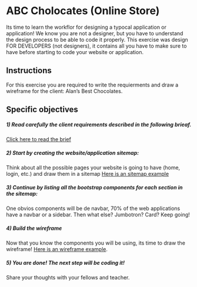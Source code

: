 # ABC Cholocates (Online Store)

Its time to learn the workflor for designing a typocal application or application! We know you are not a designer, but you have to understand the design process to be able to code it properly. This exercise was design FOR DEVELOPERS (not designers), it contains all you have to make sure to have before starting to code your website or application.

## Instructions

For this exercise you are required to write the requierments and draw a wireframe for the client: Alan’s Best Chocolates.

## Specific objectives

##### 1) Read carefully the client requirements described in the following brieaf.

[Click here to read the brief](https://assets.breatheco.de/p/design/wireframing/other/online-store/brief-en.md)

##### 2) Start by creating the website/application sitemap:

Think about all the  possible pages your website is going to have (home, login, etc.) and draw them in a sitemap
[Here is an sitemap example](https://assets.breatheco.de/p/design/wireframing/other/online-store/img/sitemap.png)

##### 3) Continue by listing all the bootstrap components for each section in the sitemap:

One obvios components will be de navbar, 70% of the web applications have a navbar or a sidebar. Then what else? Jumbotron? Card? Keep going!

##### 4) Build the wireframe

Now that you know the components you will be using, its time to draw the wireframe! [Here is an wireframe example](./img/wireframe.png).

##### 5) You are done! The next step will be coding it!

Share your thoughts with your fellows and teacher.
